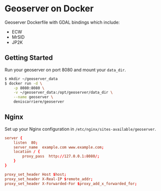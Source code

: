 Geoserver on Docker
===================

Geoserver Dockerfile with GDAL bindings which include:

- ECW
- MrSID
- JP2K


Getting Started
---------------

Run your geoserver on port 8080 and mount your `data_dir`.

```bash
$ mkdir ~/geoserver_data
$ docker run -d \
    -p 8080:8080 \
    -v ~/geoserver_data:/opt/geoserver/data_dir \
    --name geoserver \
    deniscarriere/geoserver
```

Nginx
-----

Set up your Nginx configuration in `/etc/nginx/sites-available/geoserver`.

```conf
server {
    listen  80;
    server_name  example.com www.example.com;
    location / {
        proxy_pass  http://127.0.0.1:8080/;
    }
}

proxy_set_header Host $host;
proxy_set_header X-Real-IP $remote_addr;
proxy_set_header X-Forwarded-For $proxy_add_x_forwarded_for;
```